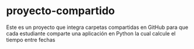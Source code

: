 # proyecto-compartido
Este es un proyecto que integra carpetas compartidas en GitHub para que cada estudiante comparte una aplicación en Python la cual calcule el tiempo entre fechas
